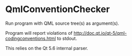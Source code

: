 # QmlConventionChecker

Run program with QML source tree(s) as argument(s).

Program will report violations of http://doc.qt.io/qt-5/qml-codingconventions.html to stdout.

This relies on the Qt 5.6 internal parser.

